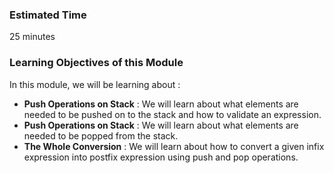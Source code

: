 ### Estimated Time

25 minutes

### Learning Objectives of this Module

In this module, we will be learning about :

   - **Push Operations on Stack** : We will learn about what elements are needed to be pushed on to the stack and how to validate an expression.
   - **Push Operations on Stack** : We will learn about what elements are needed to be popped from the stack.
   - **The Whole Conversion** : We will learn about how to convert a given infix expression into postfix expression using push and pop operations.


